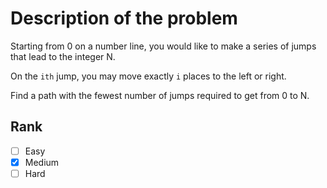 # Description of the problem

Starting from 0 on a number line, you would 
like to make a series of jumps that lead to the integer N.

On the `ith` jump, you may move exactly `i` 
places to the left or right.

Find a path with the fewest number of jumps 
required to get from 0 to N.

## Rank 

- [ ] Easy
- [x] Medium
- [ ] Hard